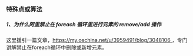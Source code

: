 ### 特殊点或算法

##### 1、为什么阿里禁止在 foreach 循环里进行元素的 remove/add 操作

这里援引一篇文章，[https://my.oschina.net/u/3959491/blog/3048106 ](https://my.oschina.net/u/3959491/blog/3048106)，专门讲解禁止在foreach循环中删除或新增元素。

